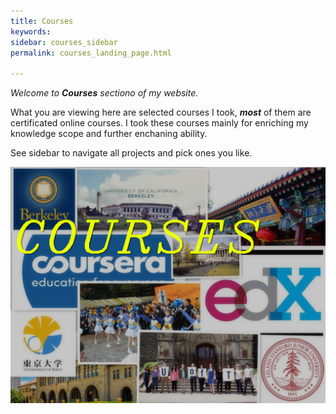 ```yaml
---
title: Courses
keywords: 
sidebar: courses_sidebar
permalink: courses_landing_page.html

---
```


*Welcome to **Courses** sectiono of my website.*

What you are viewing here are selected courses I took, ***most*** of them are certificated online courses. I took these courses mainly for enriching my knowledge scope and further enchaning ability.

See sidebar to navigate all projects and pick ones you like.

![](images/courses/landing_page.jpg)
